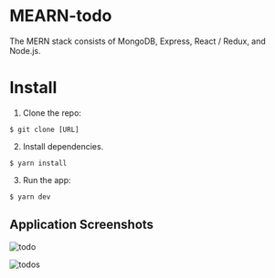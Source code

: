# MEARN-todo
The MERN stack consists of MongoDB, Express, React / Redux, and Node.js.

# Install
1. Clone the repo: 
```
$ git clone [URL]
```
2. Install dependencies.
```
$ yarn install
```
3. Run the app:
```
$ yarn dev
```

## Application Screenshots

![todo](https://user-images.githubusercontent.com/18735075/63211286-e7385b80-c0fd-11e9-9fae-a70816bbac6a.png)

![todos](https://user-images.githubusercontent.com/18735075/63211285-e69fc500-c0fd-11e9-8319-45d73f6637c8.png)
